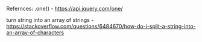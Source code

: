 Refernces:
.one() - https://api.jquery.com/one/

turn string into an array of strings - https://stackoverflow.com/questions/6484670/how-do-i-split-a-string-into-an-array-of-characters


